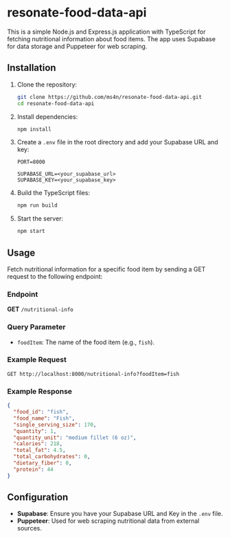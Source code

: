 # resonate-food-data-api

This is a simple Node.js and Express.js application with TypeScript for fetching nutritional information about food items. The app uses Supabase for data storage and Puppeteer for web scraping.

## Installation

1. Clone the repository:
   ```sh
   git clone https://github.com/ms4n/resonate-food-data-api.git
   cd resonate-food-data-api
   ```

2. Install dependencies:
   ```sh
   npm install
   ```

3. Create a `.env` file in the root directory and add your Supabase URL and key:
   ```env
   PORT=8000

   SUPABASE_URL=<your_supabase_url>
   SUPABASE_KEY=<your_supabase_key>
   ```

4. Build the TypeScript files:
   ```sh
   npm run build
   ```

5. Start the server:
   ```sh
   npm start
   ```


## Usage

Fetch nutritional information for a specific food item by sending a GET request to the following endpoint:

### Endpoint

**GET** `/nutritional-info`

### Query Parameter

- `foodItem`: The name of the food item (e.g., `fish`).

### Example Request

```http
GET http://localhost:8000/nutritional-info?foodItem=fish
```

### Example Response

```json
{
  "food_id": "fish",
  "food_name": "Fish",
  "single_serving_size": 170,
  "quantity": 1,
  "quantity_unit": "medium fillet (6 oz)",
  "calories": 218,
  "total_fat": 4.5,
  "total_carbohydrates": 0,
  "dietary_fiber": 0,
  "protein": 44
}
```

## Configuration

- **Supabase**: Ensure you have your Supabase URL and Key in the `.env` file.
- **Puppeteer**: Used for web scraping nutritional data from external sources.

